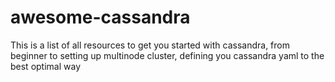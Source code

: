 # awesome-cassandra
This is a list of all resources to get you started with cassandra, from beginner to setting up multinode cluster, defining you cassandra yaml to the best optimal way
